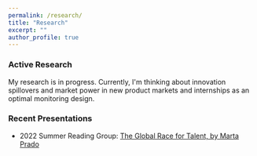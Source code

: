 ```yaml
---
permalink: /research/
title: "Research"
excerpt: ""
author_profile: true
---
```

### Active Research
My research is in progress. Currently, I'm thinking about innovation spillovers and market power in new product markets and internships as an optimal monitoring design. 

### Recent Presentations
* 2022 Summer Reading Group: [The Global Race for Talent, by Marta Prado](/files/Global_Race_for_Talent.pdf)
